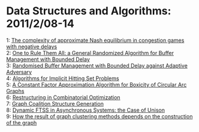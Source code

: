 # Data Structures and Algorithms: 2011/2/08-14  
1: [The complexity of approximate Nash equilibrium in congestion games with  negative delays](https://doi.org/10.48550/arXiv.1102.1161)  
2: [One to Rule Them All: a General Randomized Algorithm for Buffer  Management with Bounded Delay](https://doi.org/10.48550/arXiv.1102.1273)  
3: [Randomised Buffer Management with Bounded Delay against Adaptive  Adversary](https://doi.org/10.48550/arXiv.0907.2050)  
4: [Algorithms for Implicit Hitting Set Problems](https://doi.org/10.48550/arXiv.1102.1472)  
5: [A Constant Factor Approximation Algorithm for Boxicity of Circular Arc  Graphs](https://doi.org/10.48550/arXiv.1102.1544)  
6: [Restructuring in Combinatorial Optimization](https://doi.org/10.48550/arXiv.1102.1745)  
7: [Graph Coalition Structure Generation](https://doi.org/10.48550/arXiv.1102.1747)  
8: [Dynamic FTSS in Asynchronous Systems: the Case of Unison](https://doi.org/10.48550/arXiv.0904.4615)  
9: [How the result of graph clustering methods depends on the construction  of the graph](https://doi.org/10.48550/arXiv.1102.2075)  